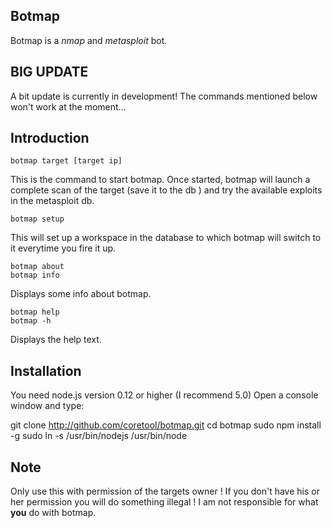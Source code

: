 ## Botmap ##
Botmap is a *nmap* and *metasploit* bot.

## BIG UPDATE ##

A bit update is currently in development! The commands mentioned below won't work at the moment...

## Introduction ##

    botmap target [target ip]
   This is the command to start botmap. Once started, botmap will launch a complete scan of the target (save it to the db ) and try the available exploits in the metasploit db.

    botmap setup
 This will set up a workspace in the database to which botmap will switch to it everytime you fire it up.

    botmap about
    botmap info
Displays some info about botmap.

    botmap help
    botmap -h
   Displays the help text.

## Installation ##
You need node.js version 0.12 or higher (I recommend 5.0)
Open a console window and type:

  git clone http://github.com/coretool/botmap.git
  cd botmap
  sudo npm install -g
  sudo ln -s /usr/bin/nodejs /usr/bin/node

## Note ##
Only use this with permission of the targets owner ! If you don't have his or her permission you will do something illegal ! I am not responsible for what **you**
do with botmap.
